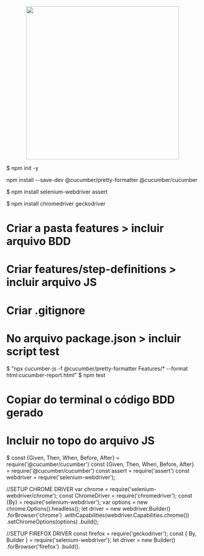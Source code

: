 <div align="center">
<img src="https://github.com/kellyabud/SeleniumWebdriver-Cucumber/assets/135430840/d72c2375-1308-4a0a-880d-ce4cc9f6bd8d" width="400px" /></div>


$ npm init -y

npm install --save-dev @cucumber/pretty-formatter @cucumber/cucumber

$ npm install selenium-webdriver assert

$ npm install chromedriver geckodriver

# Criar a pasta features > incluir arquivo BDD
# Criar features/step-definitions > incluir arquivo JS
# Criar .gitignore
# No arquivo package.json > incluir script test
$ "npx cucumber-js -f @cucumber/pretty-formatter Features/* --format html:cucumber-report.html"
$ npm test
# Copiar do terminal o código BDD gerado
# Incluir no topo do arquivo JS 

$ const {Given, Then, When, Before, After} = require('@cucumber/cucumber')
const {Given, Then, When, Before, After} = require('@cucumber/cucumber')
const assert = require('assert')
const webdriver = require('selenium-webdriver');

//SETUP CHROME DRIVER
var chrome = require('selenium-webdriver/chrome');
const ChromeDriver = require('chromedriver');
const {By} = require('selenium-webdriver');
var options   = new chrome.Options().headless();
let driver = new webdriver.Builder()
   .forBrowser('chrome')
   .withCapabilities(webdriver.Capabilities.chrome())
   .setChromeOptions(options)
   .build();

//SETUP FIREFOX DRIVER 
const firefox = require('geckodriver');
const { By, Builder } = require('selenium-webdriver');
let driver = new Builder()
    .forBrowser('firefox')
    .build().
